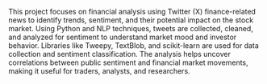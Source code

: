 This project focuses on financial analysis using Twitter (X) finance-related news to identify trends, sentiment, and their potential impact on the stock market. Using Python and NLP techniques, tweets are collected, cleaned, and analyzed for sentiment to understand market mood and investor behavior. Libraries like Tweepy, TextBlob, and scikit-learn are used for data collection and sentiment classification. The analysis helps uncover correlations between public sentiment and financial market movements, making it useful for traders, analysts, and researchers.
